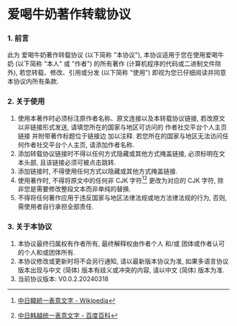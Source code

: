 # 爱喝牛奶著作转载协议

### 1. 前言
此为 爱喝牛奶著作转载协议 (以下简称 "本协议"), 本协议适用于您在使用爱喝牛奶 (以下简称 "本人" 或 "作者") 的所有著作 (计算机程序的代码或二进制文件除外), 若您转载、修改、引用或分发 (以下简称 "使用") 即视为您已仔细阅读并同意本协议内所有条款.

### 2. 关于使用
1. 使用本著作时必须标注原作者名称、原文连接以及本转载协议链接, 若改原文以非链接形式发送, 请填您所在的国家与地区可访问的 作者社交平台个人主页链接 并附带著作标题位于链接边 加以注释.
若您所在的国家与地区无法访问任何作者社交平台个人主页, 请添加作者名称.
2. 添加转载协议链接时不得以任何方式隐藏或其他方式掩盖链接, 必须标明在文本头部, 且该链接必须可被点击跳转.
3. 添加链接时, 不得使用任何方式以隐藏或其他方式掩盖链接.
4. 使用著作时, 不得将原文中的任何非 CJK 字符[^CJKCharacters][^CJKCharactersCNWIKI] 更改为对应的 CJK 字符, 除非您是需要修改整段文本而非单纯的替换.
5. 不得将任何著作应用于违反国家与地区法律法规或地方法律法规的行为, 否则, 需使用者自行承担全部责任.

### 3. 关于本协议
1. 本协议最终归属权有作者所有, 最终解释权由作者个人 和/或 团体或作者认可的个人和或团体所有.
2. 本协议修改或更新时将不会另行通知, 请以最新版本协议为准, 如果多语言协议版本出现与中文 (简体) 版本有歧义或冲突的内容, 请以中文 (简体) 版本为准.
3. 当前协议版本: V0.0.2.20240318

[^CJKCharacters]: [中日韓統一表意文字 - Wikipedia](https://zh.wikipedia.org/wiki/中日韓統一表意文字)
[^CJKCharactersCNWIKI]: [中日韩越统一表意文字 - 百度百科](https://baike.baidu.com/item/中日韩越统一表意文字)
